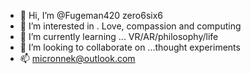 - 👋 Hi, I’m @Fugeman420 zero6six6
- 👀 I’m interested in . Love, compassion and computing 
- 🌱 I’m currently learning ... VR/AR/philosophy/life
- 💞️ I’m looking to collaborate on ...thought experiments
- 📫 micronnek@outlook.com

<!---
Fugeman420/Fugeman420 is a ✨ special ✨ repository because its `README.md` (this file) appears on your GitHub profile.
You can click the Preview link to take a look at your changes.
--->            

  
